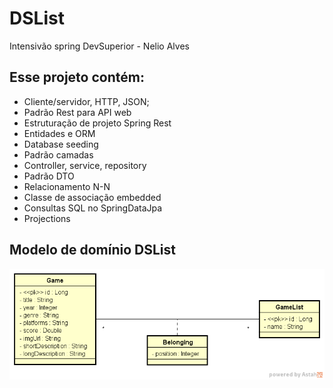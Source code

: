 # DSList
Intensivão spring DevSuperior - Nelio Alves

## Esse projeto contém:


<ul>
<li>Cliente/servidor, HTTP, JSON;</li>
<li>Padrão Rest para API web</li>
<li>Estruturação de projeto Spring Rest</li>
<li>Entidades e ORM</li>
<li>Database seeding</li>
<li>Padrão camadas</li>
<li>Controller, service, repository</li>
<li>Padrão DTO</li>
<li>Relacionamento N-N</li>
<li>Classe de associação embedded</li>
<li>Consultas SQL no SpringDataJpa</li>
<li>Projections</li>
</ul>

## Modelo de domínio DSList

![Modelo de domínio DSList](https://raw.githubusercontent.com/devsuperior/java-spring-dslist/main/resources/dslist-model.png)

